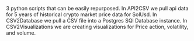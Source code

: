 3 python scripts that can be easily repurposed. In API2CSV we pull api data for 5 years of historical crypto market price data for SolUsd. In CSV2Database we pull a CSV file into a Postgres SQl Database instance. In CSV2Visualizations we are creating visualizations for Price action, volatility, and volume.
